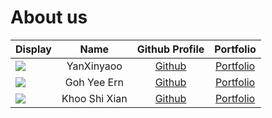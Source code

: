 # About us

Display | Name | Github Profile | Portfolio 
--------|:----:|:--------------:|:---------:
![](https://via.placeholder.com/100.png?text=Photo) | YanXinyaoo | [Github](https://github.com/yanxinyaoo) | [Portfolio](docs/team/yanxinyaoo.md)
![](https://via.placeholder.com/100.png?text=Photo) | Goh Yee Ern | [Github](https://github.com/yeeern27) | [Portfolio](docs/team/yeeern.md)
![](https://via.placeholder.com/100.png?text=Photo) | Khoo Shi Xian | [Github](https://github.com/sxkhoo) | [Portfolio](docs/team/khooshixian.md)
